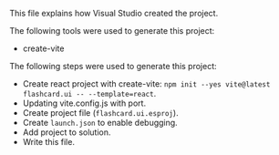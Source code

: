 This file explains how Visual Studio created the project.

The following tools were used to generate this project:
- create-vite

The following steps were used to generate this project:
- Create react project with create-vite: `npm init --yes vite@latest flashcard.ui -- --template=react`.
- Updating vite.config.js with port.
- Create project file (`flashcard.ui.esproj`).
- Create `launch.json` to enable debugging.
- Add project to solution.
- Write this file.
